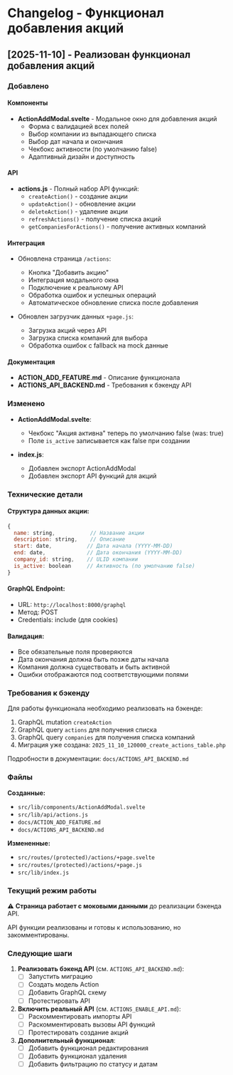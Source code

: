 # Changelog - Функционал добавления акций

## [2025-11-10] - Реализован функционал добавления акций

### Добавлено

#### Компоненты
- **ActionAddModal.svelte** - Модальное окно для добавления акций
  - Форма с валидацией всех полей
  - Выбор компании из выпадающего списка
  - Выбор дат начала и окончания
  - Чекбокс активности (по умолчанию false)
  - Адаптивный дизайн и доступность

#### API
- **actions.js** - Полный набор API функций:
  - `createAction()` - создание акции
  - `updateAction()` - обновление акции
  - `deleteAction()` - удаление акции
  - `refreshActions()` - получение списка акций
  - `getCompaniesForActions()` - получение активных компаний

#### Интеграция
- Обновлена страница `/actions`:
  - Кнопка "Добавить акцию"
  - Интеграция модального окна
  - Подключение к реальному API
  - Обработка ошибок и успешных операций
  - Автоматическое обновление списка после добавления

- Обновлен загрузчик данных `+page.js`:
  - Загрузка акций через API
  - Загрузка списка компаний для выбора
  - Обработка ошибок с fallback на mock данные

#### Документация
- **ACTION_ADD_FEATURE.md** - Описание функционала
- **ACTIONS_API_BACKEND.md** - Требования к бэкенду API

### Изменено

- **ActionAddModal.svelte**:
  - Чекбокс "Акция активна" теперь по умолчанию false (was: true)
  - Поле `is_active` записывается как false при создании

- **index.js**:
  - Добавлен экспорт ActionAddModal
  - Добавлен экспорт API функций для акций

### Технические детали

#### Структура данных акции:
```javascript
{
  name: string,           // Название акции
  description: string,    // Описание
  start: date,           // Дата начала (YYYY-MM-DD)
  end: date,             // Дата окончания (YYYY-MM-DD)
  company_id: string,    // ULID компании
  is_active: boolean     // Активность (по умолчанию false)
}
```

#### GraphQL Endpoint:
- URL: `http://localhost:8000/graphql`
- Метод: POST
- Credentials: include (для cookies)

#### Валидация:
- Все обязательные поля проверяются
- Дата окончания должна быть позже даты начала
- Компания должна существовать и быть активной
- Ошибки отображаются под соответствующими полями

### Требования к бэкенду

Для работы функционала необходимо реализовать на бэкенде:
1. GraphQL mutation `createAction`
2. GraphQL query `actions` для получения списка
3. GraphQL query `companies` для получения списка компаний
4. Миграция уже создана: `2025_11_10_120000_create_actions_table.php`

Подробности в документации: `docs/ACTIONS_API_BACKEND.md`

### Файлы

**Созданные:**
- `src/lib/components/ActionAddModal.svelte`
- `src/lib/api/actions.js`
- `docs/ACTION_ADD_FEATURE.md`
- `docs/ACTIONS_API_BACKEND.md`

**Измененные:**
- `src/routes/(protected)/actions/+page.svelte`
- `src/routes/(protected)/actions/+page.js`
- `src/lib/index.js`

### Текущий режим работы

⚠️ **Страница работает с моковыми данными** до реализации бэкенда API.

API функции реализованы и готовы к использованию, но закомментированы.

### Следующие шаги

1. **Реализовать бэкенд API** (см. `ACTIONS_API_BACKEND.md`):
   - [ ] Запустить миграцию
   - [ ] Создать модель Action
   - [ ] Добавить GraphQL схему
   - [ ] Протестировать API

2. **Включить реальный API** (см. `ACTIONS_ENABLE_API.md`):
   - [ ] Раскомментировать импорты API
   - [ ] Раскомментировать вызовы API функций
   - [ ] Протестировать создание акций

3. **Дополнительный функционал**:
   - [ ] Добавить функционал редактирования
   - [ ] Добавить функционал удаления
   - [ ] Добавить фильтрацию по статусу и датам
